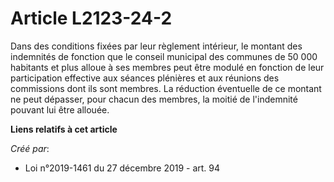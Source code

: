 # Article L2123-24-2

Dans des conditions fixées par leur règlement intérieur, le montant des indemnités de fonction que le conseil municipal des
communes de 50 000 habitants et plus alloue à ses membres peut être modulé en fonction de leur participation effective aux
séances plénières et aux réunions des commissions dont ils sont membres. La réduction éventuelle de ce montant ne peut
dépasser, pour chacun des membres, la moitié de l'indemnité pouvant lui être allouée.

**Liens relatifs à cet article**

_Créé par_:

  - Loi n°2019-1461 du 27 décembre 2019 - art. 94
